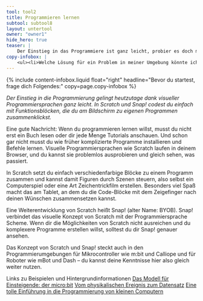 ```yaml
---
tool: tool2
title: Programmieren lernen
subtool: subtool8
layout: untertool
owner: "owner1"
hide_hero: true
teaser: |
    Der Einstieg in das Programmiere ist ganz leicht, probier es doch mal aus! Hier findest du viele Tipps.
copy-infobox: |
    <ul><li>Welche Lösung für ein Problem in meiner Umgebung könnte ich automatisieren - also programmieren?</li><li>Kann ich das, was ich Programmieren möchte, mit einer visuellen Programmiersprache umsetzen?</li></ul>
---
```

{% include content-infobox.liquid float="right" headline="Bevor du startest, frage dich Folgendes:" copy=page.copy-infobox %}

*Der Einstieg in die Programmierung gelingt heutzutage dank visueller Programmiersprachen ganz leicht. In Scratch und Snap! codest du einfach mit Funktionsblöcken, die du am Bildschirm zu eigenen Programmen zusammenklickst.*

Eine gute Nachricht: Wenn du programmieren lernen willst, musst du nicht erst ein Buch lesen oder dir jede Menge Tutorials anschauen. Und schon gar nicht musst du wie früher komplizierte Programme installieren und Befehle lernen. Visuelle Programmiersprachen wie Scratch laufen in deinem Browser, und du kannst sie problemlos ausprobieren und gleich sehen, was passiert.

In Scratch setzt du einfach verschiedenfarbige Blöcke zu einem Programm zusammen und kannst damit Figuren durch Szenen steuern, also selbst ein Computerspiel oder eine Art Zeichentrickfilm erstellen. Besonders viel Spaß macht das am Tablet, an dem du die Code-Blöcke mit dem Zeigefinger nach deinen Wünschen zusammensetzen kannst.

Eine Weiterentwicklung von Scratch heißt Snap! (alter Name: BYOB). Snap! verbindet das visuelle Konzept von Scratch mit der Programmiersprache Scheme. Wenn dir die Möglichkeiten von Scratch nicht ausreichen und du komplexere Programme erstellen willst, solltest du dir Snap! genauer ansehen.

Das Konzept von Scratch und Snap! steckt auch in den Programmierumgebungen für Mikrocontroller wie m:bit und Calliope und für Roboter wie mBot und Dash – du kannst deine Kenntnisse hier also gleich weiter nutzen.
<p class="link-list">
    <span class="link-list-headline">Links zu Beispielen und Hintergrundinformationen</span>
    <a class="external-link" href="https://microbit.org/de/" target="_blank">Das Modell für Einsteigende: der micro:bit</a>
    <a class="external-link" href="https://hackmd.io/WqBwj-51SnuY6IfP93F6fA" target="_blank">Vom physikalischen Ereignis zum Datensatz</a>
    <a class="external-link" href="http://starthardware.org/" target="_blank">Eine tolle Einführung in die Programmierung von kleinen Computern</a>
</p>